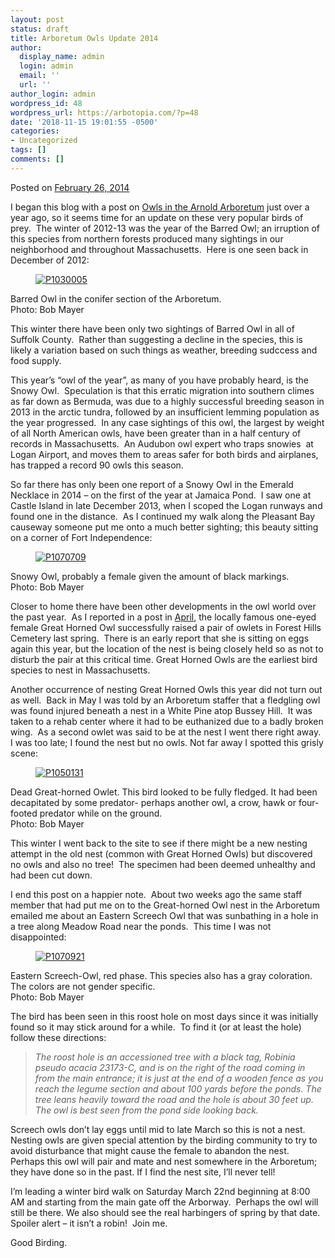 ```yaml
---
layout: post
status: draft
title: Arboretum Owls Update 2014
author:
  display_name: admin
  login: admin
  email: ''
  url: ''
author_login: admin
wordpress_id: 48
wordpress_url: https://arbotopia.com/?p=48
date: '2018-11-15 19:01:55 -0500'
categories:
- Uncategorized
tags: []
comments: []
---
```




<p>Posted on&nbsp;<a href="https://web.archive.org/web/20140426141601/http://www.arbotopia.com/arboretum-owls-update-2014/">February 26, 2014</a></p>





<p>I began this blog with a post on&nbsp;<a href="http://www.arbotopia.com/arnold-arboretum-owls/">Owls in the Arnold Arboretum</a>&nbsp;just over a year ago, so it seems time for an update on these very popular birds of prey.&nbsp; The winter of 2012-13 was the year of the Barred Owl; an irruption of this species from northern forests produced many sightings in our neighborhood and throughout Massachusetts.&nbsp; Here is one seen back in December of 2012:</p>


<p><!-- wp:image {"id":716,"linkDestination":"custom"} --></p>
<figure class="wp-block-image"><a href="https://web.archive.org/web/20140426141601/http://www.arbotopia.com/wp-content/uploads/2014/02/P1030005.jpg"><img src="https://web.archive.org/web/20140426141601im_/http://www.arbotopia.com/wp-content/uploads/2014/02/P1030005.jpg" alt="P1030005" class="wp-image-716"/></a></figure>





<p>Barred Owl in the conifer section of the Arboretum.<br>Photo: Bob Mayer</p>





<p>This winter there have been only two sightings of Barred Owl in all of Suffolk County.&nbsp; Rather than suggesting a decline in the species, this is likely a variation based on such things as weather, breeding sudccess and food supply.</p>





<p>This year&rsquo;s &ldquo;owl of the year&rdquo;, as many of you have probably heard, is the Snowy Owl.&nbsp; Speculation is that this erratic migration into southern climes as far down as Bermuda, was due to a highly successful breeding season in 2013 in the arctic tundra, followed by an insufficient lemming population as the year progressed.&nbsp; In any case sightings of this owl, the largest by weight of all North American owls, have been greater than in a half century of records in Massachusetts.&nbsp; An Audubon owl expert who traps snowies&nbsp; at Logan Airport, and moves them to areas safer for both birds and airplanes, has trapped a record 90 owls this season.</p>





<p>So far there has only been one report of a Snowy Owl in the Emerald Necklace in 2014 &ndash; on the first of the year at Jamaica Pond.&nbsp;&nbsp;I saw one at Castle Island in late December 2013, when I scoped the Logan runways and found one in the distance.&nbsp; As I continued my walk along the Pleasant Bay causeway someone put me onto a much better sighting; this beauty sitting on a corner of Fort Independence:</p>


<p><!-- wp:image {"id":719,"linkDestination":"custom"} --></p>
<figure class="wp-block-image"><a href="https://web.archive.org/web/20140426141601/http://www.arbotopia.com/wp-content/uploads/2014/02/P1070709.jpg"><img src="https://web.archive.org/web/20140426141601im_/http://www.arbotopia.com/wp-content/uploads/2014/02/P1070709.jpg" alt="P1070709" class="wp-image-719"/></a></figure>





<p>Snowy Owl, probably a female given the amount of black markings.<br>Photo: Bob Mayer</p>





<p>Closer to home there have been other developments in the owl world over the past year.&nbsp; As I reported in a post in&nbsp;<a href="https://web.archive.org/web/20140426141601/http://arbotopia.com/new-great-horned-owl-nesting/">April</a>, the locally famous one-eyed female Great Horned Owl successfully raised a pair of owlets in Forest Hills Cemetery last spring.&nbsp; There is an early report that she is sitting on eggs again this year, but the location of the nest is being closely held so as not to disturb the pair at this critical time. Great Horned Owls are the earliest bird species to nest in Massachusetts.</p>





<p>Another occurrence of nesting Great Horned Owls this year did not turn out as well.&nbsp; Back in May I was told by an Arboretum staffer that a fledgling owl was found injured beneath a nest in a White Pine atop Bussey Hill.&nbsp; It was taken to a rehab center where it had to be euthanized due to a badly broken wing.&nbsp; As a second owlet was said to be at the nest I went there right away.&nbsp; I was too late; I found the nest but no owls. Not far away I spotted this grisly scene:</p>


<p><!-- wp:image {"id":723,"linkDestination":"custom"} --></p>
<figure class="wp-block-image"><a href="https://web.archive.org/web/20140426141601/http://www.arbotopia.com/wp-content/uploads/2014/02/P1050131.jpg"><img src="https://web.archive.org/web/20140426141601im_/http://www.arbotopia.com/wp-content/uploads/2014/02/P1050131.jpg" alt="P1050131" class="wp-image-723"/></a></figure>





<p>Dead Great-horned Owlet. This bird looked to be fully fledged. It had been decapitated by some predator- perhaps another owl, a crow, hawk or four-footed predator while on the ground.<br>Photo: Bob Mayer</p>





<p>This winter I went back to the site to see if there might be a new nesting attempt in the old nest (common with Great Horned Owls) but discovered no owls and also no tree!&nbsp; The specimen had been deemed unhealthy and had been cut down.</p>





<p>I end this post on a happier note.&nbsp; About two weeks ago the same staff member that had put me on to the Great-horned Owl nest in the Arboretum emailed me about an Eastern Screech Owl that was sunbathing in a hole in a tree along Meadow Road near the ponds.&nbsp; This time I was not disappointed:</p>


<p><!-- wp:image {"id":730,"linkDestination":"custom"} --></p>
<figure class="wp-block-image"><a href="https://web.archive.org/web/20140426141601/http://www.arbotopia.com/wp-content/uploads/2014/02/P1070921.jpg"><img src="https://web.archive.org/web/20140426141601im_/http://www.arbotopia.com/wp-content/uploads/2014/02/P1070921.jpg" alt="P1070921" class="wp-image-730"/></a></figure>





<p>Eastern Screech-Owl, red phase. This species also has a gray coloration. The colors are not gender specific.<br>Photo: Bob Mayer</p>





<p>The bird has been seen in this roost hole on most days since it was initially found so it may stick around for a while.&nbsp; To find it (or at least the hole) follow these directions:</p>


<p><!-- wp:quote --></p>
<blockquote class="wp-block-quote"><p><em>The roost hole is an accessioned tree with a black tag, Robinia pseudo acacia 23173-C, and is on the right of the road coming in from the main entrance; it is just at the end of a wooden fence as you reach the legume section and about 100 yards before the ponds. The tree leans heavily toward the road and the hole is about 30 feet up. The owl is best seen from the pond side looking back.</em></p>
</blockquote>
<p><!-- /wp:quote --></p>



<p>Screech owls don&rsquo;t lay eggs until mid to late March so this is not a nest.&nbsp; Nesting owls are given special attention by the birding community to try to avoid disturbance that might cause the female to abandon the nest.&nbsp; Perhaps this owl will pair and mate and nest somewhere in the Arboretum; they have done so in the past. If I find the nest site, I&rsquo;ll never tell!</p>





<p>I&rsquo;m leading a winter bird walk on Saturday March 22nd beginning at 8:00 AM and starting from the main gate off the Arborway.&nbsp; Perhaps the owl will still be there. We also should see the real harbingers of spring by that date.&nbsp; Spoiler alert &ndash; it isn&rsquo;t a robin!&nbsp; Join me.</p>





<p>Good Birding.<br></p>


